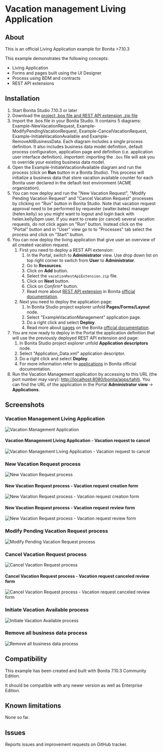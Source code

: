 # Vacation management Living Application

## About
This is an official Living Application example for Bonita >7.10.3

This example demonstrates the following concepts:

* Living Application
* Forms and pages built using the UI Designer
* Process using BDM and contracts
* REST API extensions

## Installation

1. Start Bonita Studio 7.10.3 or later
1. Download the [project .bos file and REST API extension .zip file](https://github.com/Bonitasoft-Community/vacation-management-example/releases)
1. Import the .bos file in your Bonita Studio. It contains 5 diagrams: Example-NewVacationRequest, Example-ModifyPendingVacationRequest, Example-CancelVacationRequest, Example-InitiateVacationAvailable and Example-RemoveAllBusinessData. Each diagram includes a single process definition. It also includes business data model definition, default process configuration, application page and definition (i.e. application user interface definition). *Important*: importing the `.bos` file will ask you to override your existing business data model.
1. Open the Example-InitiateVacationAvailable diagram and run the process (click on **Run** button in a Bonita Studio). This process will initialize a business data that store vacation available counter for each Bonita user declared in the default test environment (ACME organization).
1. You can now deploy and run the "New Vacation Request", "Modify Pending Vacation Request"  and "Cancel Vacation Request" processes by clicking on "Run" button in Bonita Studio. Note that vacation request approval need to be performed by requester (walter.bates) manager (helen.kelly) so you might want to logout and login back with helen.kelly/bpm user. If you want to create (or cancel) several vacation requests, do not click again on "Run" button. Instead click on the "Portal" button and in "User" view go to to "Processes" tab select the process and click on "Start" button.
1. You can now deploy the living application that give user an overview of all created vacation request.
   1. First you need to deploy a REST API extension:
      1. In the Portal, switch to **Administrator** view. Use drop down list on top right corner to switch from **User** to **Administrator**.
      1. Go to **Resources**.
      1. Click on **Add** button.
      1. Select the `vacationRestApiExtension.zip` file.
      1. Click on **Next** button.
      1. Click on *Confirm** button.
      1. Read more about [REST API extension](https://documentation.bonitasoft.com/bonita//rest-api-extensions) in Bonita [official documentation](https://documentation.bonitasoft.com/).
   1. Next you need to deploy the application page:
      1. In Bonita Studio project explorer unfold **Pages/Forms/Layout** node.
      1. Select "ExampleVacationManagement" application page.
      1. Do a right click and select **Deploy**.
      1. Read more about [pages](https://documentation.bonitasoft.com/bonita//pages) on the Bonita [official documentation](https://documentation.bonitasoft.com/).
1. You are now ready to deploy in the Portal the application definition that will use the previously deployed REST API extension and page:
   1. In Bonita Studio project explorer unfold **Application descriptors** node.
   1. Select "Application_Data.xml" application descriptor.
   1. Do a right click and select **Deploy**.
   1. For more information refer to [applications](https://documentation.bonitasoft.com/bonita//applications) in Bonita official documentation.
1. Run the Vacation Management application by accessing to this URL (the port number may vary): [http://localhost:8080/bonita/apps/tahiti](http://localhost:8080/bonita/apps/tahiti). You can find the URL of the application in the Portal **Administrator view** -> **Applications**.

## Screenshots
### Vacation Management Living Application
![Vacation Management Application](./screenshots/livingAppsMyVacationRequest.png?raw=true)

#### Vacation Management Living Application - Vacation request to cancel
![Vacation Management Living Application - Vacation request to cancel](./screenshots/formCancelVacationRequestInstantiation.png?raw=true)

### New Vacation Request process
![New Vacation Request process](./screenshots/newVacationRequest.png?raw=true)

#### New Vacation Request process - Vacation request creation form
![New Vacation Request process - Vacation request creation form](./screenshots/formNewVacationRequestInstantiation.png?raw=true)

#### New Vacation Request process - Vacation request review form
![New Vacation Request process - Vacation request review form](./screenshots/formReviewVacationRequest.png?raw=true)

### Modify Pending Vacation Request process
![Modify Pending Vacation Request process](./screenshots/modifyPendingVacationRequest.png?raw=true)

### Cancel Vacation Request process
![Cancel Vacation Request process](./screenshots/cancelVacationRequest.png?raw=true)

#### Cancel Vacation Request process - Vacation request canceled review form
![Cancel Vacation Request process - Vacation request canceled review form](./screenshots/formReviewVacationRequestCancellation.png?raw=true)

### Initiate Vacation Available process
![Initiate Vacation Available process](./screenshots/initiateVacationRequest.png?raw=true)

### Remove all business data process
![Remove all business data process](./screenshots/removeAllBusinessData.png?raw=true)

## Compatibility
This example has been created and built with Bonita 7.10.3 Community Edition.

It should be compatible with any newer version as well as Enterprise Edition.

## Known limitations
None so far.

## Issues
Reports issues and improvement requests on GitHub tracker.
